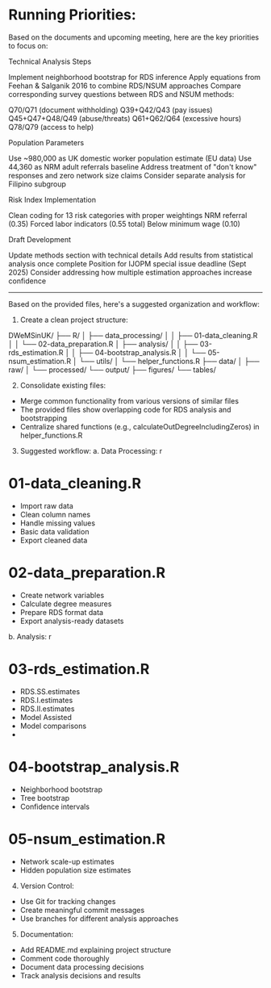 
# Running Priorities: #


Based on the documents and upcoming meeting, here are the key priorities to focus on:

Technical Analysis Steps


Implement neighborhood bootstrap for RDS inference
Apply equations from Feehan & Salganik 2016 to combine RDS/NSUM approaches
Compare corresponding survey questions between RDS and NSUM methods:

Q70/Q71 (document withholding)
Q39+Q42/Q43 (pay issues)
Q45+Q47+Q48/Q49 (abuse/threats)
Q61+Q62/Q64 (excessive hours)
Q78/Q79 (access to help)




Population Parameters


Use ~980,000 as UK domestic worker population estimate (EU data)
Use 44,360 as NRM adult referrals baseline
Address treatment of "don't know" responses and zero network size claims
Consider separate analysis for Filipino subgroup


Risk Index Implementation


Clean coding for 13 risk categories with proper weightings
NRM referral (0.35)
Forced labor indicators (0.55 total)
Below minimum wage (0.10)


Draft Development


Update methods section with technical details
Add results from statistical analysis once complete
Position for IJOPM special issue deadline (Sept 2025)
Consider addressing how multiple estimation approaches increase confidence



----



Based on the provided files, here's a suggested organization and workflow:
1. Create a clean project structure:

DWeMSinUK/
├── R/
│   ├── data_processing/
│   │   ├── 01-data_cleaning.R
│   │   └── 02-data_preparation.R
│   ├── analysis/
│   │   ├── 03-rds_estimation.R
│   │   ├── 04-bootstrap_analysis.R 
│   │   └── 05-nsum_estimation.R
│   └── utils/
│       └── helper_functions.R
├── data/
│   ├── raw/
│   └── processed/
└── output/
    ├── figures/
    └── tables/

2. Consolidate existing files:
- Merge common functionality from various versions of similar files
- The provided files show overlapping code for RDS analysis and bootstrapping
- Centralize shared functions (e.g., calculateOutDegreeIncludingZeros) in helper_functions.R
3. Suggested workflow:
a. Data Processing:
r
# 01-data_cleaning.R
- Import raw data
- Clean column names
- Handle missing values
- Basic data validation
- Export cleaned data
# 02-data_preparation.R
- Create network variables
- Calculate degree measures
- Prepare RDS format data
- Export analysis-ready datasets

b. Analysis:
r
# 03-rds_estimation.R
- RDS.SS.estimates
- RDS.I.estimates
- RDS.II.estimates
- Model Assisted
- Model comparisons
- 
# 04-bootstrap_analysis.R
- Neighborhood bootstrap
- Tree bootstrap
- Confidence intervals
# 05-nsum_estimation.R
- Network scale-up estimates
- Hidden population size estimates

4. Version Control:
- Use Git for tracking changes
- Create meaningful commit messages
- Use branches for different analysis approaches
5. Documentation:
- Add README.md explaining project structure
- Comment code thoroughly
- Document data processing decisions
- Track analysis decisions and results